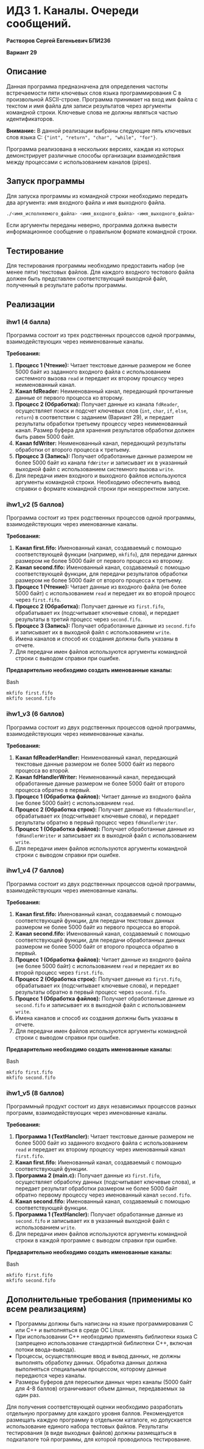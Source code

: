 # ИДЗ 1. Каналы. Очереди сообщений.

**Растворов Сергей Евгеньевич БПИ236**

**Вариант 29**

## Описание

Данная программа предназначена для определения частоты встречаемости пяти ключевых слов языка программирования C в произвольной ASCII-строке. Программа принимает на вход имя файла с текстом и имя файла для записи результатов через аргументы командной строки. Ключевые слова не должны являться частью идентификаторов.

**Внимание:** В данной реализации выбраны следующие пять ключевых слов языка C: `{"int", "return", "char", "while", "for"}`. 

Программа реализована в нескольких версиях, каждая из которых демонстрирует различные способы организации взаимодействия между процессами с использованием каналов (pipes).

## Запуск программы

Для запуска программы из командной строки необходимо передать два аргумента: имя входного файла и имя выходного файла.

```bash
./<имя_исполняемого_файла> <имя_входного_файла> <имя_выходного_файла>
````

Если аргументы переданы неверно, программа должна вывести информационное сообщение о правильном формате командной строки.

## Тестирование

Для тестирования программы необходимо предоставить набор (не менее пяти) текстовых файлов. Для каждого входного тестового файла должен быть представлен соответствующий выходной файл, полученный в результате работы программы.

## Реализации

### ihw1 (4 балла)

Программа состоит из трех родственных процессов одной программы, взаимодействующих через неименованные каналы.

**Требования:**

1. **Процесс 1 (Чтение):** Читает текстовые данные размером не более 5000 байт из заданного входного файла с использованием системного вызова `read` и передает их второму процессу через неименованный канал.
2. **Канал fdReader:** Неименованный канал, передающий прочитанные данные от первого процесса ко второму.
3. **Процесс 2 (Обработка):** Получает данные из канала `fdReader`, осуществляет поиск и подсчет ключевых слов (`int`, `char`, `if`, `else`, `return`) в соответствии с заданием (Вариант 29), и передает результаты обработки третьему процессу через неименованный канал. Размер буфера для хранения результатов обработки должен быть равен 5000 байт.
4. **Канал fdWriter:** Неименованный канал, передающий результаты обработки от второго процесса к третьему.
5. **Процесс 3 (Запись):** Получает обработанные данные размером не более 5000 байт из канала `fdWriter` и записывает их в указанный выходной файл с использованием системного вызова `write`.
6. Для передачи имен входного и выходного файлов используются аргументы командной строки. Необходимо обеспечить вывод справки о формате командной строки при некорректном запуске.

### ihw1_v2 (5 баллов)

Программа состоит из трех родственных процессов одной программы, взаимодействующих через именованные каналы.

**Требования:**

1. **Канал first.fifo:** Именованный канал, создаваемый с помощью соответствующей функции (например, `mkfifo`), для передачи данных размером не более 5000 байт от первого процесса ко второму.
2. **Канал second.fifo:** Именованный канал, создаваемый с помощью соответствующей функции, для передачи результатов обработки размером не более 5000 байт от второго процесса к третьему.
3. **Процесс 1 (Чтение):** Читает данные из входного файла (не более 5000 байт) с использованием `read` и передает их во второй процесс через `first.fifo`.
4. **Процесс 2 (Обработка):** Получает данные из `first.fifo`, обрабатывает их (подсчитывает ключевые слова), и передает результаты в третий процесс через `second.fifo`.
5. **Процесс 3 (Запись):** Получает обработанные данные из `second.fifo` и записывает их в выходной файл с использованием `write`.
6. Имена каналов и способ их создания должны быть указаны в отчете.
7. Для передачи имен файлов используются аргументы командной строки с выводом справки при ошибке.

**Предварительно необходимо создать именованные каналы:**

Bash

```
mkfifo first.fifo
mkfifo second.fifo
```

### ihw1_v3 (6 баллов)

Программа состоит из двух родственных процессов одной программы, взаимодействующих через неименованные каналы.

**Требования:**

1. **Канал fdReaderHandler:** Неименованный канал, передающий текстовые данные размером не более 5000 байт из первого процесса во второй.
2. **Канал fdHandlerWriter:** Неименованный канал, передающий обработанные данные размером не более 5000 байт от второго процесса обратно в первый.
3. **Процесс 1 (Обработка файлов):** Читает данные из входного файла (не более 5000 байт) с использованием `read`.
4. **Процесс 2 (Обработка строк):** Получает данные из `fdReaderHandler`, обрабатывает их (подсчитывает ключевые слова), и передает результаты обратно в первый процесс через `fdHandlerWriter`.
5. **Процесс 1 (Обработка файлов):** Получает обработанные данные из `fdHandlerWriter` и записывает их в выходной файл с использованием `write`.
6. Для передачи имен файлов используются аргументы командной строки с выводом справки при ошибке.

### ihw1_v4 (7 баллов)

Программа состоит из двух родственных процессов одной программы, взаимодействующих через именованные каналы.

**Требования:**

1. **Канал first.fifo:** Именованный канал, создаваемый с помощью соответствующей функции, для передачи текстовых данных размером не более 5000 байт из первого процесса во второй.
2. **Канал second.fifo:** Именованный канал, создаваемый с помощью соответствующей функции, для передачи обработанных данных размером не более 5000 байт от второго процесса обратно в первый.
3. **Процесс 1 (Обработка файлов):** Читает данные из входного файла (не более 5000 байт) с использованием `read` и передает их во второй процесс через `first.fifo`.
4. **Процесс 2 (Обработка строк):** Получает данные из `first.fifo`, обрабатывает их (подсчитывает ключевые слова), и передает результаты обратно в первый процесс через `second.fifo`.
5. **Процесс 1 (Обработка файлов):** Получает обработанные данные из `second.fifo` и записывает их в выходной файл с использованием `write`.
6. Имена каналов и способ их создания должны быть указаны в отчете.
7. Для передачи имен файлов используются аргументы командной строки с выводом справки при ошибке.

**Предварительно необходимо создать именованные каналы:**

Bash

```
mkfifo first.fifo
mkfifo second.fifo
```

### ihw1_v5 (8 баллов)

Программный продукт состоит из двух независимых процессов разных программ, взаимодействующих через именованные каналы.

**Требования:**

1. **Программа 1 (TextHancler):** Читает текстовые данные размером не более 5000 байт из заданного входного файла с использованием `read` и передает их второму процессу через именованный канал `first.fifo`.
2. **Канал first.fifo:** Именованный канал, создаваемый с помощью соответствующей функции.
3. **Программа 2 (main.c):** Получает данные из `first.fifo`, осуществляет обработку данных (подсчитывает ключевые слова), и передает результат обработки размером не более 5000 байт обратно первому процессу через именованный канал `second.fifo`.
4. **Канал second.fifo:** Именованный канал, создаваемый с помощью соответствующей функции.
5. **Программа 1 (TextHancler):** Получает обработанные данные из `second.fifo` и записывает их в указанный выходной файл с использованием `write`.
6. Для передачи имен файлов используются аргументы командной строки в каждой программе с выводом справки при ошибке.

**Предварительно необходимо создать именованные каналы:**

Bash
```
mkfifo first.fifo
mkfifo second.fifo
```

## Дополнительные требования (применимы ко всем реализациям)
- Программы должны быть написаны на языке программирования C или C++ и выполняться в среде ОС Linux.
- При использовании C++ необходимо применять библиотеки языка C (запрещено использование стандартной библиотеки C++, включая потоки ввода-вывода).
- Процессы, осуществляющие ввод и вывод данных, не должны выполнять обработку данных. Обработка данных должна выполняться специальным процессом, которому данные передаются через каналы.
- Размеры буферов для пересылки данных через каналы (5000 байт для 4-8 баллов) ограничивают объем данных, передаваемых за один раз.

Для получения соответствующей оценки необходимо разработать отдельную программу для каждого уровня баллов. Рекомендуется размещать каждую программу в отдельном каталоге, но допускается использование единого набора тестовых файлов. Результаты тестирования (в виде выходных файлов) должны размещаться в подкаталоге той программы, для которой проводилось тестирование.